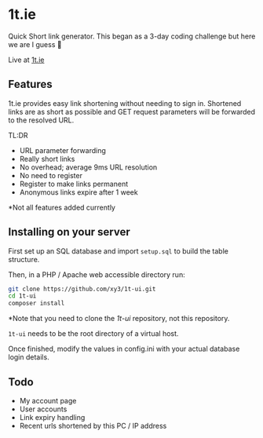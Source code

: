 # 1t.ie
Quick Short link generator. This began as a 3-day coding challenge but here we are I guess 🤷

Live at [1t.ie](https://1t.ie)

## Features

1t.ie provides easy link shortening without needing to sign in. 
Shortened links are as short as possible and GET request parameters will be forwarded
to the resolved URL.

TL:DR

- URL parameter forwarding
- Really short links
- No overhead; average 9ms URL resolution  
- No need to register
- Register to make links permanent
- Anonymous links expire after 1 week

\*Not all features added currently  


## Installing on your server

First set up an SQL database and import `setup.sql` to build the table structure.

Then, in a PHP / Apache web accessible directory run:
```bash
git clone https://github.com/xy3/1t-ui.git
cd 1t-ui
composer install
```
*Note that you need to clone the *1t-ui* repository, not this repository.

`1t-ui` needs to be the root directory of a virtual host.

Once finished, modify the values in config.ini with your actual database login details.

## Todo
- My account page
- User accounts
- Link expiry handling
- Recent urls shortened by this PC / IP address
